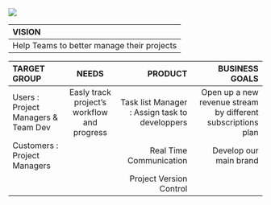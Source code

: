 

<img src="https://github.com/herkane/taskfa/blob/main/src/main/resources/com/example/taskfa/media/logo.png?raw=true">



|                     VISION                                                          |
| :---                                                                                |  
|  Help Teams to better manage their projects                                         |

|       TARGET GROUP                   |      NEEDS     |    PRODUCT    | BUSINESS GOALS |
| :---                                 |     :---:      |          ---: |           ---: |
| Users : Project Managers  & Team Dev | Easly track project’s workflow and progress        | Task list Manager : Assign task to developpers    | Open up a new revenue stream by different subscriptions plan |       
| Customers : Project Managers    |       | Real Time Communication      |     Develop our main brand           |
| | |Project Version Control | |
 
